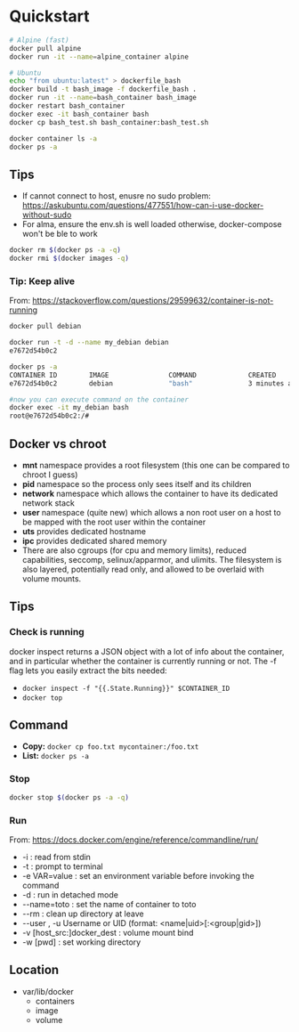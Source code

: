# Quickstart

```bash
# Alpine (fast)
docker pull alpine
docker run -it --name=alpine_container alpine

# Ubuntu
echo "from ubuntu:latest" > dockerfile_bash
docker build -t bash_image -f dockerfile_bash .
docker run -it --name=bash_container bash_image
docker restart bash_container
docker exec -it bash_container bash 
docker cp bash_test.sh bash_container:bash_test.sh

docker container ls -a
docker ps -a

```

## Tips

* If cannot connect to host, enusre no sudo problem: https://askubuntu.com/questions/477551/how-can-i-use-docker-without-sudo
* For alma, ensure the env.sh is well loaded otherwise, docker-compose won't be ble to work


```bash
docker rm $(docker ps -a -q)
docker rmi $(docker images -q)
```

### Tip: Keep alive

From: https://stackoverflow.com/questions/29599632/container-is-not-running
```bash
docker pull debian

docker run -t -d --name my_debian debian
e7672d54b0c2

docker ps -a
CONTAINER ID        IMAGE               COMMAND             CREATED             STATUS              PORTS               NAMES
e7672d54b0c2        debian              "bash"              3 minutes ago       Up 3 minutes                            my_debian

#now you can execute command on the container
docker exec -it my_debian bash
root@e7672d54b0c2:/# 
```

## Docker vs chroot

* __mnt__ namespace provides a root filesystem (this one can be compared to chroot I guess)
* __pid__ namespace so the process only sees itself and its children
* __network__ namespace which allows the container to have its dedicated network stack
* __user__ namespace (quite new) which allows a non root user on a host to be mapped with the root user within the container
* __uts__ provides dedicated hostname
* __ipc__ provides dedicated shared memory
* There are also cgroups (for cpu and memory limits), reduced capabilities, seccomp, selinux/apparmor, and ulimits. The filesystem is also layered, potentially read only, and allowed to be overlaid with volume mounts. 


## Tips

### Check is running
docker inspect returns a JSON object with a lot of info about the container, and in particular whether the container is currently running or not. The -f flag lets you easily extract the bits needed:

* `docker inspect -f "{{.State.Running}}" $CONTAINER_ID`
* `docker top`

## Command

* __Copy:__ `docker cp foo.txt mycontainer:/foo.txt`
* __List:__ `docker ps -a`

### Stop

```bash
docker stop $(docker ps -a -q)
```

### Run

From: https://docs.docker.com/engine/reference/commandline/run/

* -i : read from stdin
* -t : prompt to terminal
* -e VAR=value : set an environment variable before invoking the command
* -d : run in detached mode
* --name=toto : set the name of container to toto
* --rm : clean up directory at leave 
* --user , -u 		Username or UID (format: <name|uid>[:<group|gid>])
* -v [host_src:]docker_dest : volume mount bind
* -w [pwd] : set working directory


## Location

* var/lib/docker
  * containers
  * image
  * volume
